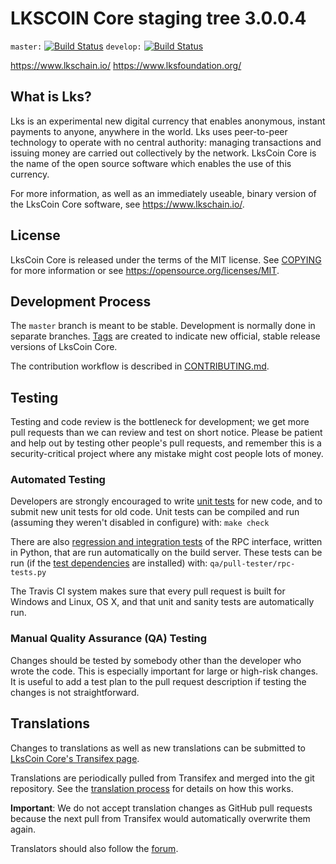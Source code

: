 LKSCOIN Core staging tree 3.0.0.4
===============================

`master:` [![Build Status](https://travis-ci.org/lkspay/lks.svg?branch=master)](https://travis-ci.org/lkspay/lks) `develop:` [![Build Status](https://travis-ci.org/lkspay/lks.svg?branch=develop)](https://travis-ci.org/lkspay/lks/branches)

https://www.lkschain.io/
https://www.lksfoundation.org/


What is Lks?
----------------

Lks is an experimental new digital currency that enables anonymous, instant
payments to anyone, anywhere in the world. Lks uses peer-to-peer technology
to operate with no central authority: managing transactions and issuing money
are carried out collectively by the network. LksCoin Core is the name of the open
source software which enables the use of this currency.

For more information, as well as an immediately useable, binary version of
the LksCoin Core software, see https://www.lkschain.io/.


License
-------

LksCoin Core is released under the terms of the MIT license. See [COPYING](COPYING) for more
information or see https://opensource.org/licenses/MIT.

Development Process
-------------------

The `master` branch is meant to be stable. Development is normally done in separate branches.
[Tags](https://github.com/LKSCOIN/lkscoin/) are created to indicate new official,
stable release versions of LksCoin Core.

The contribution workflow is described in [CONTRIBUTING.md](CONTRIBUTING.md).

Testing
-------

Testing and code review is the bottleneck for development; we get more pull
requests than we can review and test on short notice. Please be patient and help out by testing
other people's pull requests, and remember this is a security-critical project where any mistake might cost people
lots of money.

### Automated Testing

Developers are strongly encouraged to write [unit tests](/doc/unit-tests.md) for new code, and to
submit new unit tests for old code. Unit tests can be compiled and run
(assuming they weren't disabled in configure) with: `make check`

There are also [regression and integration tests](/qa) of the RPC interface, written
in Python, that are run automatically on the build server.
These tests can be run (if the [test dependencies](/qa) are installed) with: `qa/pull-tester/rpc-tests.py`

The Travis CI system makes sure that every pull request is built for Windows
and Linux, OS X, and that unit and sanity tests are automatically run.

### Manual Quality Assurance (QA) Testing

Changes should be tested by somebody other than the developer who wrote the
code. This is especially important for large or high-risk changes. It is useful
to add a test plan to the pull request description if testing the changes is
not straightforward.

Translations
------------

Changes to translations as well as new translations can be submitted to
[LksCoin Core's Transifex page](https://www.transifex.com/projects/p/lks/).

Translations are periodically pulled from Transifex and merged into the git repository. See the
[translation process](doc/translation_process.md) for details on how this works.

**Important**: We do not accept translation changes as GitHub pull requests because the next
pull from Transifex would automatically overwrite them again.

Translators should also follow the [forum](https://www.cam.tv/lksfoundation).
